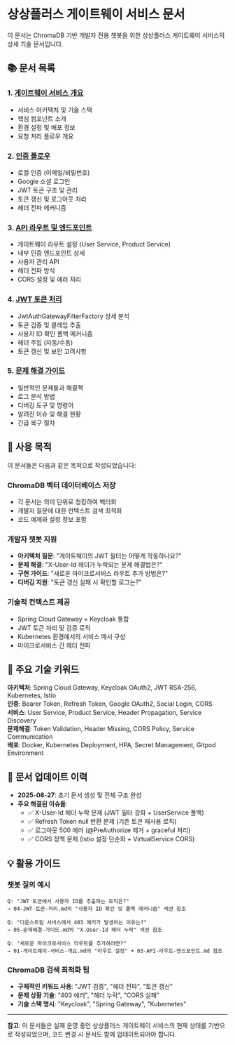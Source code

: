 # 상상플러스 게이트웨이 서비스 문서

이 문서는 ChromaDB 기반 개발자 전용 챗봇을 위한 상상플러스 게이트웨이 서비스의 상세 기술 문서입니다.

## 📚 문서 목록

### 1. [게이트웨이 서비스 개요](./01-게이트웨이-서비스-개요.md)
- 서비스 아키텍처 및 기술 스택
- 핵심 컴포넌트 소개
- 환경 설정 및 배포 정보
- 요청 처리 플로우 개요

### 2. [인증 플로우](./02-인증-플로우.md)
- 로컬 인증 (이메일/비밀번호)
- Google 소셜 로그인
- JWT 토큰 구조 및 관리
- 토큰 갱신 및 로그아웃 처리
- 헤더 전파 메커니즘

### 3. [API 라우트 및 엔드포인트](./03-API-라우트-엔드포인트.md)
- 게이트웨이 라우트 설정 (User Service, Product Service)
- 내부 인증 엔드포인트 상세
- 사용자 관리 API
- 헤더 전파 방식
- CORS 설정 및 에러 처리

### 4. [JWT 토큰 처리](./04-JWT-토큰-처리.md)
- JwtAuthGatewayFilterFactory 상세 분석
- 토큰 검증 및 클레임 추출
- 사용자 ID 확인 폴백 메커니즘
- 헤더 주입 (자동/수동)
- 토큰 갱신 및 보안 고려사항

### 5. [문제 해결 가이드](./05-문제해결-가이드.md)
- 일반적인 문제들과 해결책
- 로그 분석 방법
- 디버깅 도구 및 명령어
- 알려진 이슈 및 해결 현황
- 긴급 복구 절차

## 🎯 사용 목적

이 문서들은 다음과 같은 목적으로 작성되었습니다:

### ChromaDB 벡터 데이터베이스 저장
- 각 문서는 의미 단위로 청킹하여 벡터화
- 개발자 질문에 대한 컨텍스트 검색 최적화
- 코드 예제와 설정 정보 포함

### 개발자 챗봇 지원
- **아키텍처 질문**: "게이트웨이의 JWT 필터는 어떻게 작동하나요?"
- **문제 해결**: "X-User-Id 헤더가 누락되는 문제 해결법은?"
- **구현 가이드**: "새로운 마이크로서비스 라우트 추가 방법은?"
- **디버깅 지원**: "토큰 갱신 실패 시 확인할 로그는?"

### 기술적 컨텍스트 제공
- Spring Cloud Gateway + Keycloak 통합
- JWT 토큰 처리 및 검증 로직
- Kubernetes 환경에서의 서비스 메시 구성
- 마이크로서비스 간 헤더 전파

## 🔧 주요 기술 키워드

**아키텍처**: Spring Cloud Gateway, Keycloak OAuth2, JWT RSA-256, Kubernetes, Istio  
**인증**: Bearer Token, Refresh Token, Google OAuth2, Social Login, CORS  
**서비스**: User Service, Product Service, Header Propagation, Service Discovery  
**문제해결**: Token Validation, Header Missing, CORS Policy, Service Communication  
**배포**: Docker, Kubernetes Deployment, HPA, Secret Management, Gitpod Environment

## 📝 문서 업데이트 이력

- **2025-08-27**: 초기 문서 생성 및 전체 구조 완성
- **주요 해결된 이슈들**:
  - ✅ X-User-Id 헤더 누락 문제 (JWT 필터 강화 + UserService 폴백)
  - ✅ Refresh Token null 반환 문제 (기존 토큰 재사용 로직)
  - ✅ 로그아웃 500 에러 (@PreAuthorize 제거 + graceful 처리)
  - ✅ CORS 정책 문제 (Istio 설정 단순화 + VirtualService CORS)

## 💡 활용 가이드

### 챗봇 질의 예시
```
Q: "JWT 토큰에서 사용자 ID를 추출하는 로직은?"
→ 04-JWT-토큰-처리.md의 "사용자 ID 확인 및 폴백 메커니즘" 섹션 참조

Q: "다운스트림 서비스에서 403 에러가 발생하는 이유는?"
→ 05-문제해결-가이드.md의 "X-User-Id 헤더 누락" 섹션 참조

Q: "새로운 마이크로서비스 라우트를 추가하려면?"
→ 01-게이트웨이-서비스-개요.md의 "라우트 설정" + 03-API-라우트-엔드포인트.md 참조
```

### ChromaDB 검색 최적화 팁
- **구체적인 키워드 사용**: "JWT 검증", "헤더 전파", "토큰 갱신"
- **문제 상황 기술**: "403 에러", "헤더 누락", "CORS 실패"
- **기술 스택 명시**: "Keycloak", "Spring Gateway", "Kubernetes"

---

**참고**: 이 문서들은 실제 운영 중인 상상플러스 게이트웨이 서비스의 현재 상태를 기반으로 작성되었으며, 코드 변경 시 문서도 함께 업데이트되어야 합니다.